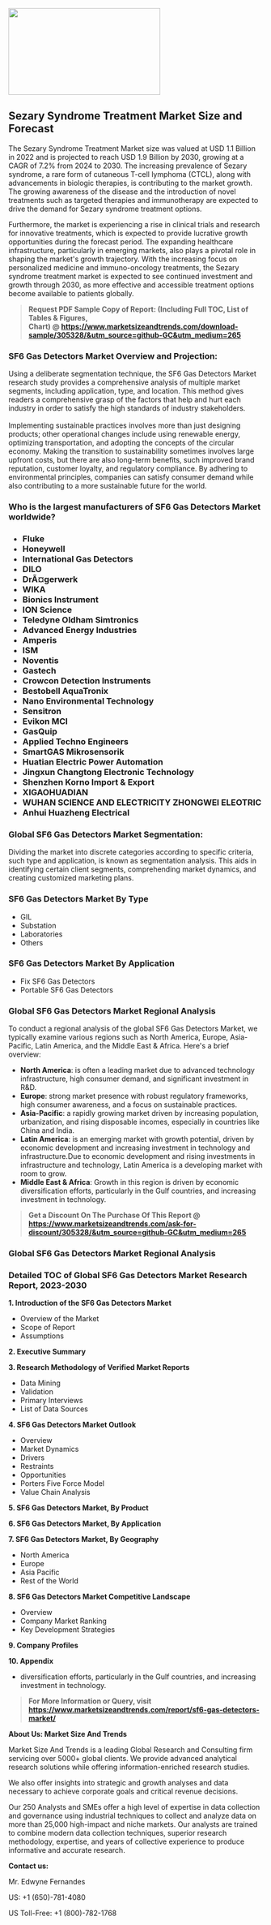<p><img class="alignnone size-medium wp-image-20088" src="https://ffe5etoiles.com/wp-content/uploads/2024/12/MST1-300x171.png" alt="" width="300" height="171" /></p><h2>Sezary Syndrome Treatment Market Size and Forecast</h2><p>The Sezary Syndrome Treatment Market size was valued at USD 1.1 Billion in 2022 and is projected to reach USD 1.9 Billion by 2030, growing at a CAGR of 7.2% from 2024 to 2030. The increasing prevalence of Sezary syndrome, a rare form of cutaneous T-cell lymphoma (CTCL), along with advancements in biologic therapies, is contributing to the market growth. The growing awareness of the disease and the introduction of novel treatments such as targeted therapies and immunotherapy are expected to drive the demand for Sezary syndrome treatment options.</p><p>Furthermore, the market is experiencing a rise in clinical trials and research for innovative treatments, which is expected to provide lucrative growth opportunities during the forecast period. The expanding healthcare infrastructure, particularly in emerging markets, also plays a pivotal role in shaping the market's growth trajectory. With the increasing focus on personalized medicine and immuno-oncology treatments, the Sezary syndrome treatment market is expected to see continued investment and growth through 2030, as more effective and accessible treatment options become available to patients globally.</p></p><blockquote id="" class=""><strong>Request PDF Sample Copy of Report: (Including Full TOC, List of Tables &amp; Figures, Chart)&nbsp;@&nbsp;<strong><a href="https://www.marketsizeandtrends.com/download-sample/305328/&utm_source=github-GC&utm_medium=265" target="_blank">https://www.marketsizeandtrends.com/download-sample/305328/&utm_source=github-GC&utm_medium=265</a></strong></strong></blockquote><h3 id="" class="">SF6 Gas Detectors Market&nbsp;Overview and Projection:</h3><p id="" class="">Using a deliberate segmentation technique, the SF6 Gas Detectors Market research study provides a comprehensive analysis of multiple market segments, including application, type, and location. This method gives readers a comprehensive grasp of the factors that help and hurt each industry in order to satisfy the high standards of industry stakeholders. <br /> <br />Implementing sustainable practices involves more than just designing products; other operational changes include using renewable energy, optimizing transportation, and adopting the concepts of the circular economy. Making the transition to sustainability sometimes involves large upfront costs, but there are also long-term benefits, such improved brand reputation, customer loyalty, and regulatory compliance. By adhering to environmental principles, companies can satisfy consumer demand while also contributing to a more sustainable future for the world.</p><h3 id="" class="">Who is the largest manufacturers of&nbsp;SF6 Gas Detectors Market worldwide?</h3><h3 class=""><p><ul><li>Fluke </li><li> Honeywell </li><li> International Gas Detectors </li><li> DILO </li><li> DrÃ¤gerwerk </li><li> WIKA </li><li> Bionics Instrument </li><li> ION Science </li><li> Teledyne Oldham Simtronics </li><li> Advanced Energy Industries </li><li> Amperis </li><li> ISM </li><li> Noventis </li><li> Gastech </li><li> Crowcon Detection Instruments </li><li> Bestobell AquaTronix </li><li> Nano Environmental Technology </li><li> Sensitron </li><li> Evikon MCI </li><li> GasQuip </li><li> Applied Techno Engineers </li><li> SmartGAS Mikrosensorik </li><li> Huatian Electric Power Automation </li><li> Jingxun Changtong Electronic Technology </li><li> Shenzhen Korno Import & Export </li><li> XIGAOHUADIAN </li><li> WUHAN SCIENCE AND ELECTRICITY ZHONGWEI ELEOTRIC </li><li> Anhui Huazheng Electrical</li></ul></p></h3><h3 id="" class="">Global&nbsp;SF6 Gas Detectors Market Segmentation:</h3><p id="" class="">Dividing the market into discrete categories according to specific criteria, such type and application, is known as segmentation analysis. This aids in identifying certain client segments, comprehending market dynamics, and creating customized marketing plans.</p><h3 id="" class="">SF6 Gas Detectors Market&nbsp;By Type</h3><p><p><ul><li>GIL</li><li> Substation</li><li> Laboratories</li><li> Others</p></li></ul></p></p><h3 id="" class="">SF6 Gas Detectors Market&nbsp;By Application</h3><p class=""><p><ul><li>Fix SF6 Gas Detectors</li><li> Portable SF6 Gas Detectors</li></ul></p></p><h3 id="" class="">Global SF6 Gas Detectors Market Regional Analysis</h3><p id="" class="">To conduct a regional analysis of the global SF6 Gas Detectors Market, we typically examine various regions such as North America, Europe, Asia-Pacific, Latin America, and the Middle East &amp; Africa. Here's a brief overview:</p><ul><li><strong>North America</strong>: is often a leading market due to advanced technology infrastructure, high consumer demand, and significant investment in R&amp;D.</li><li><strong>Europe</strong>: strong market presence with robust regulatory frameworks, high consumer awareness, and a focus on sustainable practices.</li><li><strong>Asia-Pacific</strong>: a rapidly growing market driven by increasing population, urbanization, and rising disposable incomes, especially in countries like China and India.</li><li><strong>Latin America</strong>: is an emerging market with growth potential, driven by economic development and increasing investment in technology and infrastructure.Due to economic development and rising investments in infrastructure and technology, Latin America is a developing market with room to grow.</li><li><strong>Middle East &amp; Africa</strong>: Growth in this region is driven by economic diversification efforts, particularly in the Gulf countries, and increasing investment in technology.</li></ul><blockquote id="" class=""><strong>Get a Discount On The Purchase Of This Report @ <strong><a href="https://www.marketsizeandtrends.com/ask-for-discount/305328/&utm_source=github-GC&utm_medium=265" target="_blank">https://www.marketsizeandtrends.com/ask-for-discount/305328/&utm_source=github-GC&utm_medium=265</a></strong></strong></blockquote><h3 id="" class="">Global SF6 Gas Detectors Market Regional Analysis</h3><h3 id="" class="">Detailed TOC of Global SF6 Gas Detectors Market Research Report, 2023-2030</h3><p id="" class=""><strong>1. Introduction of the SF6 Gas Detectors Market</strong></p><ul><li>Overview of the Market</li><li>Scope of Report</li><li>Assumptions</li></ul><p id="" class=""><strong>2. Executive Summary</strong></p><p id="" class=""><strong>3. Research Methodology of Verified Market Reports</strong></p><ul><li>Data Mining</li><li>Validation</li><li>Primary Interviews</li><li>List of Data Sources</li></ul><p id="" class=""><strong>4. SF6 Gas Detectors Market Outlook</strong></p><ul><li>Overview</li><li>Market Dynamics</li><li>Drivers</li><li>Restraints</li><li>Opportunities</li><li>Porters Five Force Model</li><li>Value Chain Analysis</li></ul><p id="" class=""><strong>5. SF6 Gas Detectors Market, By Product</strong></p><p id="" class=""><strong>6. SF6 Gas Detectors Market, By Application</strong></p><p id="" class=""><strong>7. SF6 Gas Detectors Market, By Geography</strong></p><ul><li>North America</li><li>Europe</li><li>Asia Pacific</li><li>Rest of the World</li></ul><p id="" class=""><strong>8. SF6 Gas Detectors Market Competitive Landscape</strong></p><ul><li>Overview</li><li>Company Market Ranking</li><li>Key Development Strategies</li></ul><p id="" class=""><strong>9. Company Profiles</strong></p><p id="" class=""><strong>10. Appendix</strong></p><ul><li>diversification efforts, particularly in the Gulf countries, and increasing investment in technology.</li></ul><blockquote id="" class=""><strong>For More Information or Query, visit <strong><strong><a href="https://www.marketsizeandtrends.com/report/sf6-gas-detectors-market/" target="_blank">https://www.marketsizeandtrends.com/report/sf6-gas-detectors-market/</a></strong></strong></strong></blockquote><p id="" class=""><strong>About Us: Market Size And Trends</strong></p><p id="" class="">Market Size And Trends is a leading Global Research and Consulting firm servicing over 5000+ global clients. We provide advanced analytical research solutions while offering information-enriched research studies.</p><p id="" class="">We also offer insights into strategic and growth analyses and data necessary to achieve corporate goals and critical revenue decisions.</p><p id="" class="">Our 250 Analysts and SMEs offer a high level of expertise in data collection and governance using industrial techniques to collect and analyze data on more than 25,000 high-impact and niche markets. Our analysts are trained to combine modern data collection techniques, superior research methodology, expertise, and years of collective experience to produce informative and accurate research.</p><p id="" class=""><strong>Contact us:</strong></p><p id="" class="">Mr. Edwyne Fernandes</p><p id="" class="">US: +1 (650)-781-4080</p><p id="" class="">US Toll-Free: +1 (800)-782-1768</p>
